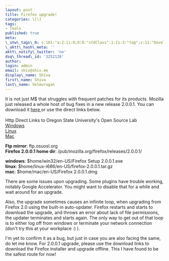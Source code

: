 ```yaml
---
layout: post
title: Firefox upgrade!
categories: \[\]
tags:
- Tools
published: true
meta:
\_utw\_tags\_0: s:101:"a:2:{i:0;O:8:"stdClass":1:{s:3:"tag";s:11:"Development";}i:1;O:8:"stdClass":1:{s:3:"tag";s:3:"Web";}}";
\_aktt\_hash\_meta: ''
aktt\_notify\_twitter: 'no'
dsq\_thread\_id: '3252128'
author:
login: admin
email: shiv@shiv.me
display\_name: Shiva
first\_name: Shiva
last\_name: Velmurugan
---
```


It is not just M$ that struggles with frequent patches for its products. Mozilla just released a whole host of bug fixes in a new release 2.0.0.1\. You can download it [here ][0]or use the direct links below.  
[  
][1]Http Direct Links to Oregon State University's Open Source Lab[  
Windows][1]  
[Linux  
][2][Mac][3]

**Ftp mirror**: ftp.osuosl.org  
**Firefox 2.0.0.1 home dir**: /pub/mozilla.org/firefox/releases/2.0.0.1/

**windows**: $home/win32/en-US/Firefox Setup 2.0.0.1.exe  
**linux**: $home/linux-i686/en-US/firefox-2.0.0.1.tar.gz  
**mac**: $home/mac/en-US/Firefox 2.0.0.1.dmg

There are some issues upon upgrading. Some plugins have trouble working, notably Google Accelerator. You might want to disable that for a while and wait around for an upgrade.

Also, the upgrade sometimes causes an infinite loop, when upgrading from Firefox 2.0 using the built-in auto-updater. Firefox restarts and starts to download the upgrade, and throws an error about lack of file permissions, the updater terminates and starts again. The only way to get out of that loop is to either log off from windows or terminate your network connection (don't try this at your workplace :) ).

I'm yet to confirm it as a bug, but just in case you are also facing the same, do let me know. For 2.0.0.1 upgrade, please use the download links to download the Firefox installer and upgrade offline. This I have found to be the safest route for now!


[0]: http://www.mozilla.com/en-US/firefox/
[1]: http://releases.mozilla.org/pub/mozilla.org/firefox/releases/2.0.0.1/win32/en-US/Firefox%20Setup%202.0.0.1.exe
[2]: http://releases.mozilla.org/pub/mozilla.org/firefox/releases/2.0.0.1/linux-i686/en-US/firefox-2.0.0.1.tar.gz
[3]: http://releases.mozilla.org/pub/mozilla.org/firefox/releases/2.0.0.1/mac/en-US/Firefox%202.0.0.1.dmg
